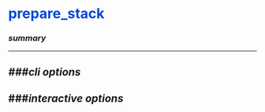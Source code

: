 # <span style="color: #0048d8">**prepare_stack**</span>

### *summary*
---


*###cli options*
---


###*interactive options*
---


